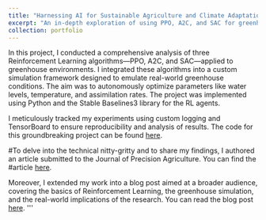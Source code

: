 ```yaml
---
title: "Harnessing AI for Sustainable Agriculture and Climate Adaptation: PPO, A2C, and SAC"
excerpt: "An in-depth exploration of using PPO, A2C, and SAC for greenhouse management. <br/><img src='/images/GreenhouseRL.png'>"
collection: portfolio
---
```


In this project, I conducted a comprehensive analysis of three Reinforcement Learning algorithms—PPO, A2C, and SAC—applied to greenhouse environments. I integrated these algorithms into a custom simulation framework designed to emulate real-world greenhouse conditions. The aim was to autonomously optimize parameters like water levels, temperature, and assimilation rates. The project was implemented using Python and the Stable Baselines3 library for the RL agents.

I meticulously tracked my experiments using custom logging and TensorBoard to ensure reproducibility and analysis of results. The code for this groundbreaking project can be found [here](https://github.com/fayelhassan/GreenhouseRL).

#To delve into the technical nitty-gritty and to share my findings, I authored an article submitted to the Journal of Precision Agriculture. You can find the #article [here](https://link-to-your-article).

Moreover, I extended my work into a blog post aimed at a broader audience, covering the basics of Reinforcement Learning, the greenhouse simulation, and the real-world implications of the research. You can read the blog post [here](https://medium.com/@YourUsername/optimizing-greenhouses-with-rl-algorithms-ppos-a2c-and-sac).
'''
